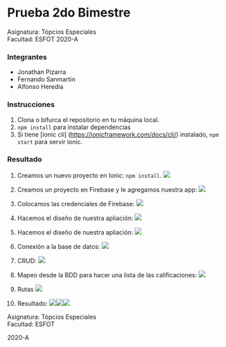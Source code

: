 # Prueba 2do Bimestre
Asignatura: Tópcios Especiales\
Facultad: ESFOT
2020-A

### Integrantes
- Jonathan Pizarra
- Fernando Sanmartin 
- Alfonso Heredia

### Instrucciones 

1. Clona o bifurca el repositorio en tu máquina local.
2. `npm install` para instalar dependencias
3. Si tiene [ionic cli] (https://ionicframework.com/docs/cli/) instalado, `npm start` para servir ionic.

### Resultado
1. Creamos un nuevo proyecto en Ionic: `npm install`.
![](https://raw.githubusercontent.com/SANMH/Prueba2_Topicos-/master/assets/1.PNG)

2. Creamos un proyecto en Firebase y le agregamos nuestra app:
![](https://raw.githubusercontent.com/SANMH/Prueba2_Topicos-/master/assets/2.PNG)

3. Colocamos las credenciales de Firebase: 
![](https://raw.githubusercontent.com/SANMH/Prueba2_Topicos-/master/assets/3.PNG)

4. Hacemos el diseño de nuestra apliación: 
![](https://raw.githubusercontent.com/SANMH/Prueba2_Topicos-/master/assets/5.PNG)

5. Hacemos el diseño de nuestra apliación: 
![](https://raw.githubusercontent.com/SANMH/Prueba2_Topicos-/master/assets/5.PNG)

6. Conexión a la base de datos:
![](https://raw.githubusercontent.com/SANMH/Prueba2_Topicos-/master/assets/8.PNG)

7. CRUD: 
![](https://raw.githubusercontent.com/SANMH/Prueba2_Topicos-/master/assets/9.PNG)

8. Mapeo desde la BDD para hacer una lista de las calificaciones: 
![](https://raw.githubusercontent.com/SANMH/Prueba2_Topicos-/master/assets/10.PNG)

9. Rutas
![](https://raw.githubusercontent.com/SANMH/Prueba2_Topicos-/master/assets/11.PNG)

10. Resultado:
![](https://raw.githubusercontent.com/SANMH/Prueba2_Topicos-/master/assets/12.png)![](https://raw.githubusercontent.com/SANMH/Prueba2_Topicos-/master/assets/13.png)![](https://raw.githubusercontent.com/SANMH/Prueba2_Topicos-/master/assets/14.png)

Asignatura: Tópcios Especiales\
Facultad: ESFOT

2020-A
